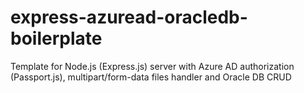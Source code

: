 # express-azuread-oracledb-boilerplate
Template for Node.js (Express.js) server with Azure AD authorization (Passport.js), multipart/form-data files handler and Oracle DB CRUD
